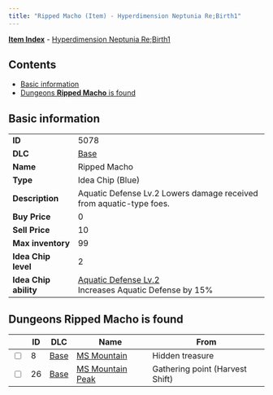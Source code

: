 ```yaml
---
title: "Ripped Macho (Item) - Hyperdimension Neptunia Re;Birth1"
---
```


[**Item Index**](/neptunia/rb1/item/index.html) - [Hyperdimension Neptunia Re;Birth1](/neptunia/rb1)

## Contents

- [Basic information](#basic-information)
- [Dungeons **Ripped Macho** is found](#dungeons-ripped-macho-is-found)

## Basic information

|   |   |
| -- | -- |
| **ID** | 5078 |
| **DLC** | [Base](/neptunia/rb1/dlc/1-base.html) |
| **Name** | Ripped Macho |
| **Type** | Idea Chip (Blue) |
| **Description** | Aquatic Defense Lv.2 Lowers damage received from aquatic-type foes. |
| **Buy Price** | 0 |
| **Sell Price** | 10 |
| **Max inventory** | 99 |
| **Idea Chip level** | 2 |
| **Idea Chip ability** | [Aquatic Defense Lv.2](/neptunia/rb1/ability/1-9577-aquatic-defense-lv-2.html)<br />Increases Aquatic Defense by 15% |

## Dungeons **Ripped Macho** is found

|    | ID | DLC | Name | From |
| -- | -- | --- | ---- | ---- |
| <input type="checkbox" id="rb1-dungeon-1-8" class="trackbox" /> | 8 | [Base](/neptunia/rb1/dlc/1-base.html) | [MS Mountain](/neptunia/rb1/dungeon/1-8-ms-mountain.html) | Hidden treasure |
| <input type="checkbox" id="rb1-dungeon-1-26" class="trackbox" /> | 26 | [Base](/neptunia/rb1/dlc/1-base.html) | [MS Mountain Peak](/neptunia/rb1/dungeon/1-26-ms-mountain-peak.html) | Gathering point (Harvest Shift) |
